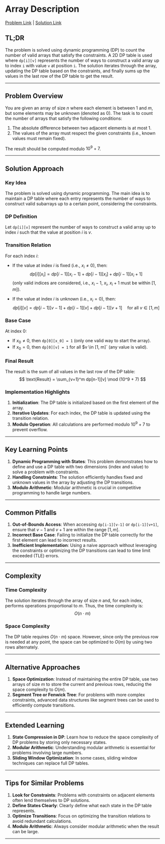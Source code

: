 # Array Description

[Problem Link](https://cses.fi/problemset/task/1746) | [Solution Link](../../solutions/03_Dynamic_Programming/08_1746_Array_Description.cpp)

## TL;DR

The problem is solved using dynamic programming (DP) to count the number of valid arrays that satisfy the constraints. A 2D DP table is used where `dp[i][v]` represents the number of ways to construct a valid array up to index `i` with value `v` at position `i`. The solution iterates through the array, updating the DP table based on the constraints, and finally sums up the values in the last row of the DP table to get the result.

---

## Problem Overview

You are given an array of size $n$ where each element is between $1$ and $m$, but some elements may be unknown (denoted as $0$). The task is to count the number of arrays that satisfy the following conditions:

1. The absolute difference between two adjacent elements is at most $1$.
2. The values of the array must respect the given constraints (i.e., known values must remain fixed).

The result should be computed modulo $10^9 + 7$.

---

## Solution Approach

### Key Idea

The problem is solved using dynamic programming. The main idea is to maintain a DP table where each entry represents the number of ways to construct valid subarrays up to a certain point, considering the constraints.

### DP Definition

Let `dp[i][v]` represent the number of ways to construct a valid array up to index $i$ such that the value at position $i$ is $v$.

### Transition Relation

For each index $i$:
- If the value at index $i$ is fixed (i.e., $x_i \neq 0$), then:
  $$
  dp[i][x_i] = dp[i-1][x_i-1] + dp[i-1][x_i] + dp[i-1][x_i+1]
  $$
  (only valid indices are considered, i.e., $x_i-1$, $x_i$, $x_i+1$ must be within $[1, m]$).

- If the value at index $i$ is unknown (i.e., $x_i = 0$), then:
  $$
  dp[i][v] = dp[i-1][v-1] + dp[i-1][v] + dp[i-1][v+1] \quad \text{for all } v \in [1, m]
  $$

### Base Case

At index $0$:
- If $x_0 \neq 0$, then `dp[0][x_0] = 1` (only one valid way to start the array).
- If $x_0 = 0$, then `dp[0][v] = 1` for all $v \in [1, m]` (any value is valid).

### Final Result

The result is the sum of all values in the last row of the DP table:
$$
\text{Result} = \sum_{v=1}^m dp[n-1][v] \mod (10^9 + 7)
$$

### Implementation Highlights

1. **Initialization**: The DP table is initialized based on the first element of the array.
2. **Iterative Updates**: For each index, the DP table is updated using the transition relation.
3. **Modulo Operation**: All calculations are performed modulo $10^9 + 7$ to prevent overflow.

---

## Key Learning Points

1. **Dynamic Programming with States**: This problem demonstrates how to define and use a DP table with two dimensions (index and value) to solve a problem with constraints.
2. **Handling Constraints**: The solution efficiently handles fixed and unknown values in the array by adjusting the DP transitions.
3. **Modulo Arithmetic**: Modular arithmetic is crucial in competitive programming to handle large numbers.

---

## Common Pitfalls

1. **Out-of-Bounds Access**: When accessing `dp[i-1][v-1]` or `dp[i-1][v+1]`, ensure that $v-1$ and $v+1$ are within the range $[1, m]$.
2. **Incorrect Base Case**: Failing to initialize the DP table correctly for the first element can lead to incorrect results.
3. **Inefficient Implementation**: Using a naive approach without leveraging the constraints or optimizing the DP transitions can lead to time limit exceeded (TLE) errors.

---

## Complexity

### Time Complexity

The solution iterates through the array of size $n$ and, for each index, performs operations proportional to $m$. Thus, the time complexity is:
$$
O(n \cdot m)
$$

### Space Complexity

The DP table requires $O(n \cdot m)$ space. However, since only the previous row is needed at any point, the space can be optimized to $O(m)$ by using two rows alternately.

---

## Alternative Approaches

1. **Space Optimization**: Instead of maintaining the entire DP table, use two arrays of size $m$ to store the current and previous rows, reducing the space complexity to $O(m)$.
2. **Segment Tree or Fenwick Tree**: For problems with more complex constraints, advanced data structures like segment trees can be used to efficiently compute transitions.

---

## Extended Learning

1. **State Compression in DP**: Learn how to reduce the space complexity of DP problems by storing only necessary states.
2. **Modular Arithmetic**: Understanding modular arithmetic is essential for problems involving large numbers.
3. **Sliding Window Optimization**: In some cases, sliding window techniques can replace full DP tables.

---

## Tips for Similar Problems

1. **Look for Constraints**: Problems with constraints on adjacent elements often lend themselves to DP solutions.
2. **Define States Clearly**: Clearly define what each state in the DP table represents.
3. **Optimize Transitions**: Focus on optimizing the transition relations to avoid redundant calculations.
4. **Modulo Arithmetic**: Always consider modular arithmetic when the result can be large.

---